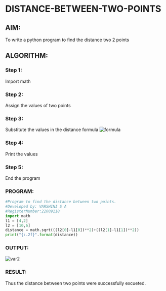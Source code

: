 # DISTANCE-BETWEEN-TWO-POINTS

## AIM:

To write a python program to find the distance two 2 points

## ALGORITHM:

### Step 1: 
Import math

### Step 2:
 Assign the values of two points

### Step 3: 
Substitute the values in the distance formula  ![formula](/formula.jpg)

### Step 4: 
Print the values

### Step 5: 
End the program

### PROGRAM:
```python
#Program to find the distance between two points.
#Developed by: VARSHINI S A
#RegisterNumber:22009118
import math
l1 = [4,2]
l2 = [10,6]
distance = math.sqrt(((l2[0]-l1[0])**2)+((l2[1]-l1[1])**2))
print("{:.2f}".format(distance))
```

### OUTPUT:

![var2](https://user-images.githubusercontent.com/119401150/213507678-24ea95c0-8f13-42c5-aa52-0b0d24ef4bac.jpeg)



### RESULT:
Thus the distance between two points were successfully excueted.
